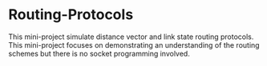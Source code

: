 # Routing-Protocols

This mini-project simulate distance vector and link state routing protocols. This mini-project focuses on demonstrating an understanding of the routing schemes but there is no socket programming involved.

